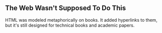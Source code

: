 ##  The Web Wasn&#39;t Supposed To Do This

HTML was modeled metaphorically on books. It added hyperlinks to them, but it's still designed for technical books and academic papers.